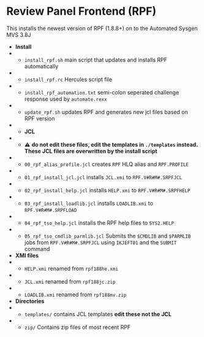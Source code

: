 # Review Panel Frontend (RPF)

This installs the newest version of RPF (1.8.8+) on to the Automated Sysgen MVS 3.8J

* **Install**
* * `install_rpf.sh` main script that updates and installs RPF automatically
* * `install_rpf.rc` Hercules script file
* * `install_rpf_automation.txt` semi-colon seperated challenge response used by `automate.rexx`
* * `update_rpf.sh` updates RPF and generates new jcl files based on RPF version
* * **JCL**
* * :warning: **do not edit these files, edit the templates in `./templates` instead. These JCL files are overwritten by the install script**
* * `00_rpf_alias_profile.jcl` creates `RPF` HLQ alias and `RPF.PROFILE`
* * `01_rpf_install_jcl.jcl` installs `JCL.xmi` to `RPF.V#R#M#.SRPFJCL`
* * `02_rpf_install_help.jcl` installs `HELP.xmi` to `RPF.V#R#M#.SRPFHELP`
* * `03_rpf_install_loadlib.jcl` installs `LOADLIB.xmi` to `RPF.V#R#M#.SRPFLOAD`
* * `04_rpf_tso_help.jcl` installs the RPF help files to `SYS2.HELP`
* * `05_rpf_tso_cmdlib_parmlib.jcl` Submits the `$CMDLIB` and `$PARMLIB` jobs from `RPF.V#R#M#.SRPFJCL` using `IKJEFT01` and the `SUBMIT` command
* **XMI files**
* * `HELP.xmi` renamed from `rpf188he.xmi`
* * `JCL.xmi` renamed from `rpf188jc.zip`
* * `LOADLIB.xmi` renamed from `rpf188mv.zip`
* **Directories**
* * `templates/` contains JCL templates **edit these not the JCL**
* * `zip/` Contains zip files of most recent RPF